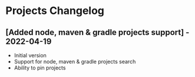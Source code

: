 # Projects Changelog

## [Added node, maven & gradle projects support] - 2022-04-19

- Initial version
- Support for node, maven & gradle projects search
- Ability to pin projects
